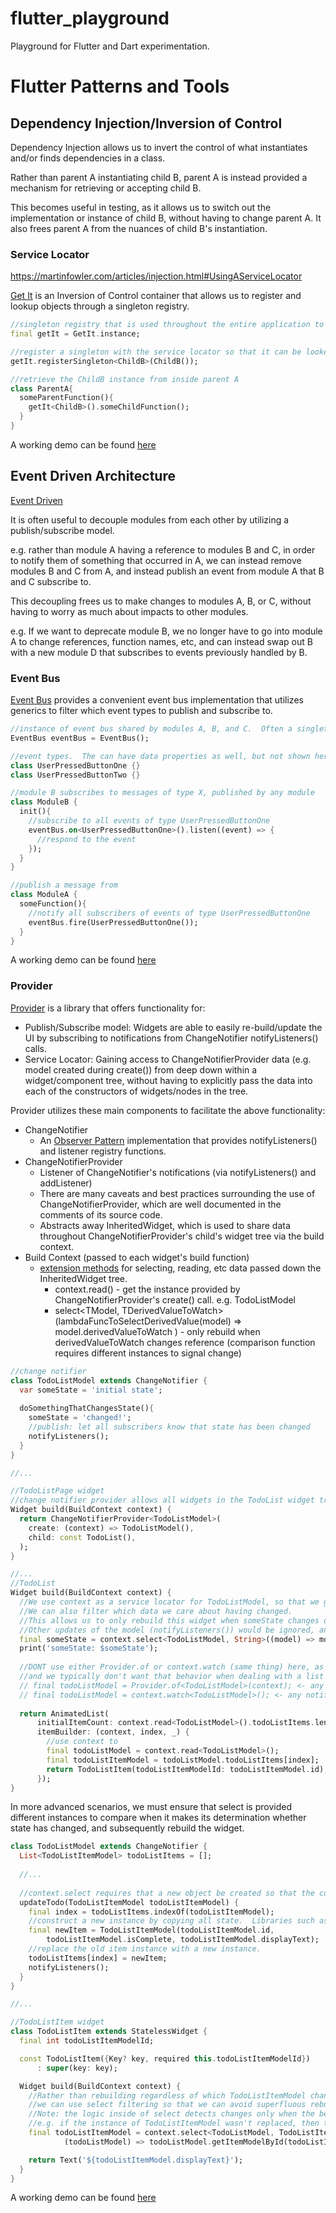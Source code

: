 # flutter_playground
Playground for Flutter and Dart experimentation.

# Flutter Patterns and Tools

## Dependency Injection/Inversion of Control
Dependency Injection allows us to invert the control of what instantiates and/or finds dependencies in a class.

Rather than parent A instantiating child B, parent A is instead provided a mechanism for retrieving or accepting child B.

This becomes useful in testing, as it allows us to switch out the implementation or instance of child B, without having to change parent A.
It also frees parent A from the nuances of child B's instantiation.

### Service Locator
https://martinfowler.com/articles/injection.html#UsingAServiceLocator

[Get It](https://pub.dev/packages/get_it) is an Inversion of Control container that allows us to register and lookup objects through a singleton registry.

```dart
//singleton registry that is used throughout the entire application to register and locate objects.
final getIt = GetIt.instance;

//register a singleton with the service locator so that it can be looked up and used throughout the app
getIt.registerSingleton<ChildB>(ChildB());

//retrieve the ChildB instance from inside parent A
class ParentA{
  someParentFunction(){
    getIt<ChildB>().someChildFunction();
  }
}
```

A working demo can be found [here](https://github.com/jasonmcaffee/flutter_playground/tree/master/lib/widgets/event_bus_demo)

## Event Driven Architecture
[Event Driven](https://martinfowler.com/articles/201701-event-driven.html)

It is often useful to decouple modules from each other by utilizing a publish/subscribe model.

e.g. rather than module A having a reference to modules B and C, in order to notify them of something that occurred in A, 
we can instead remove modules B and C from A, and instead publish an event from module A that B and C subscribe to.

This decoupling frees us to make changes to modules A, B, or C, without having to worry as much about impacts to other modules.

e.g. If we want to deprecate module B, we no longer have to go into module A to change references, function names, etc, and can instead
swap out B with a new module D that subscribes to events previously handled by B.

### Event Bus
[Event Bus](https://pub.dev/packages/event_bus) provides a convenient event bus implementation that utilizes generics to filter which event types to publish and subscribe to.

```dart
//instance of event bus shared by modules A, B, and C.  Often a singleton of event bus can be used throughout the entire app.
EventBus eventBus = EventBus();

//event types.  The can have data properties as well, but not shown here for brevity.
class UserPressedButtonOne {}
class UserPressedButtonTwo {}

//module B subscribes to messages of type X, published by any module
class ModuleB {
  init(){
    //subscribe to all events of type UserPressedButtonOne
    eventBus.on<UserPressedButtonOne>().listen((event) => {
      //respond to the event
    });
  }
}

//publish a message from
class ModuleA {
  someFunction(){
    //notify all subscribers of events of type UserPressedButtonOne
    eventBus.fire(UserPressedButtonOne());
  }
}
```

A working demo can be found [here](https://github.com/jasonmcaffee/flutter_playground/tree/master/lib/widgets/event_bus_demo)

### Provider

[Provider](https://pub.dev/packages/provider) is a library that offers functionality for:
- Publish/Subscribe model: Widgets are able to easily re-build/update the UI by subscribing to notifications from ChangeNotifier notifyListeners() calls.
- Service Locator: Gaining access to ChangeNotifierProvider data (e.g. model created during create()) from deep down within a widget/component tree, without having to explicitly pass the data into each of the constructors of widgets/nodes in the tree.

Provider utilizes these main components to facilitate the above functionality:
- ChangeNotifier 
  - An [Observer Pattern](https://en.wikipedia.org/wiki/Observer_pattern) implementation that provides notifyListeners() and listener registry functions.
- ChangeNotifierProvider
  - Listener of ChangeNotifier's notifications (via notifyListeners() and addListener)
  - There are many caveats and best practices surrounding the use of ChangeNotifierProvider, which are well documented in the comments of its source code.
  - Abstracts away InheritedWidget, which is used to share data throughout ChangeNotifierProvider's child's widget tree via the build context.
- Build Context (passed to each widget's build function)
  - [extension methods](https://dart.dev/guides/language/extension-methods) for selecting, reading, etc data passed down the InheritedWidget tree.
    - context.read<TModel>() - get the instance provided by ChangeNotifierProvider's create() call.  e.g. TodoListModel
    - select<TModel, TDerivedValueToWatch>(lambdaFuncToSelectDerivedValue(model) => model.derivedValueToWatch ) - only rebuild when derivedValueToWatch changes reference (comparison function requires different instances to signal change)
```dart
//change notifier
class TodoListModel extends ChangeNotifier {
  var someState = 'initial state';
  
  doSomethingThatChangesState(){
    someState = 'changed!';
    //publish: let all subscribers know that state has been changed
    notifyListeners();
  }
}

//...

//TodoListPage widget
//change notifier provider allows all widgets in the TodoList widget tree to respond to events published by the ChangeNotifier model.
Widget build(BuildContext context) {
  return ChangeNotifierProvider<TodoListModel>(
    create: (context) => TodoListModel(),
    child: const TodoList(),
  );
}

//...
//TodoList
Widget build(BuildContext context) {
  //We use context as a service locator for TodoListModel, so that we get access to the instance created by the ChangeNotifierProvider above
  //We can also filter which data we care about having changed.
  //This allows us to only rebuild this widget when someState changes on TodoListModel.  
  //Other updates of the model (notifyListeners()) would be ignored, and would not cause this widget to rebuild.
  final someState = context.select<TodoListModel, String>((model) => model.someState);
  print('someState: $someState');
  
  //DONT use either Provider.of or context.watch (same thing) here, as any notifyListeners will trigger a rebuild,
  //and we typically don't want that behavior when dealing with a list of items.
  // final todoListModel = Provider.of<TodoListModel>(context); <- any notifyListeners() call in TodoListModel would trigger a rebuild
  // final todoListModel = context.watch<TodoListModel>(); <- any notifyListeners() call in TodoListModel would trigger a rebuild
  
  return AnimatedList(
      initialItemCount: context.read<TodoListModel>().todoListItems.length,
      itemBuilder: (context, index, _) {
        //use context to 
        final todoListModel = context.read<TodoListModel>();
        final todoListItemModel = todoListModel.todoListItems[index];
        return TodoListItem(todoListItemModelId: todoListItemModel.id);
      });
}
```

In more advanced scenarios, we must ensure that select is provided different instances to compare when it makes its determination whether state has changed, and subsequently rebuild the widget.
```dart
class TodoListModel extends ChangeNotifier {
  List<TodoListItemModel> todoListItems = [];
  
  //...
  
  //context.select requires that a new object be created so that the comparison of previous to new doesn't return true.
  updateTodo(TodoListItemModel todoListItemModel) {
    final index = todoListItems.indexOf(todoListItemModel);
    //construct a new instance by copying all state.  Libraries such as [Freezed](https://pub.dev/packages/freezed) can minimize the amount of copy code you hand roll.
    final newItem = TodoListItemModel(todoListItemModel.id,
        todoListItemModel.isComplete, todoListItemModel.displayText);
    //replace the old item instance with a new instance.
    todoListItems[index] = newItem;
    notifyListeners();
  }
}

//...

//TodoListItem widget
class TodoListItem extends StatelessWidget {
  final int todoListItemModelId;

  const TodoListItem({Key? key, required this.todoListItemModelId})
      : super(key: key);

  Widget build(BuildContext context) {
    //Rather than rebuilding regardless of which TodoListItemModel changes, or every time TodoListModel changes,
    //we can use select filtering so that we can avoid superfluous rebuilds.
    //Note: the logic inside of select detects changes only when the before and after objects compared must be different instances. 
    //e.g. if the instance of TodoListItemModel wasn't replaced, then this instance's build function wouldn't fire.
    final todoListItemModel = context.select<TodoListModel, TodoListItemModel>(
            (todoListModel) => todoListModel.getItemModelById(todoListItemModelId));

    return Text('${todoListItemModel.displayText}');
  }
}
```

A working demo can be found [here](https://github.com/jasonmcaffee/flutter_playground/tree/master/lib/widgets/provider_demo)